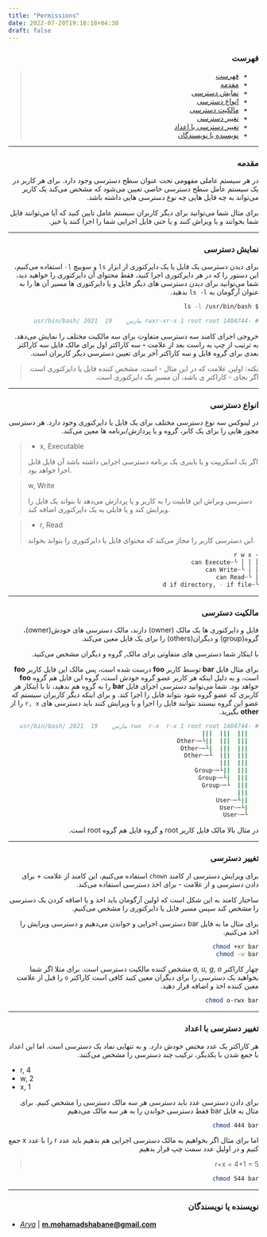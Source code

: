 ```yaml
---
title: "Permissions"
date: 2022-07-20T19:18:18+04:30
draft: false
---
```


<div dir='rtl'>

### فهرست

> - [فهرست](#فهرست)
> - [مقدمه](#مقدمه)
> - [نمایش دسترسی](#نمایش-دسترسی)
> - [انواع دسترسی](#انواع-دسترسی)
> - [مالکیت دسترسی](#مالکیت-دسترسی)
> - [تغییر دسترسی](#تغییر-دسترسی)
> - [تغییر دسترسی با اعداد](#تغییر-دسترسی-با-اعداد)
> - [نویسنده یا نویسندگان](#نویسنده-یا-نویسندگان)

---

### مقدمه

در هر سیستم عاملی مفهومی تحت عنوان سطح دسترسی وجود دارد. برای هر کاربر در یک
سیستم عامل سطح دسترسی خاصی تعیین می‌شود که مشخص می‌کند 
یک کاربر می‌تواند به چه فایل هایی چه نوع دسترسی هایی داشته باشد.

برای مثال شما می‌توانید برای دیگر کاربران سیستم عامل تایین کنید که آیا می‌توانند
فایل شما بخوانند و یا ویراش کنند و یا حتی فایل اجرایی شما را اجرا کنند یا خیر.

---

### نمایش دسترسی

برای دیدن دسترسی یک فایل یا یک دایرکتوری از ابزار
`ls`
و سوییچ
`l-`
استفاده می‌کنیم، این دستور را که در هر دایرکتوری اجرا کنید، فقط محتوای آن
دایرکتوری را خواهید دید، شما می‌توانید برای دیدن دسترسی های دیگر فایل و یا دایرکتوری ها
مسیر آن ها را به عنوان آرگومان به
`ls -l`
بدهید.

```bash
$ ls -l /usr/bin/bash

# -rwxr-xr-x 1 root root 1404744 مارس    19  2021 /usr/bin/bash
```

خروجی اجرای کامند سه دسترسی متفاوت برای سه مالکیت مختلف را نمایش می‌دهد.
به ترتیب از چپ به راست بعد از 
علامت **-**
سه کاراکتر اول برای مالک فایل
سه کاراکتر بعدی برای گروه فایل و سه کاراکتر آخر برای تعیین دسترسی دیگر کاربران است.

> نکته: اولین علامت که در این مثال - است، مشخص کننده فایل یا دایرکتوری است.
> اگر بجای - کاراکتر 
> ی
> باشد، آن مسیر یک دایرکتوری است.

---

### انواع دسترسی

در لینوکس سه نوع دسترسی مختلف برای یک فایل یا دایرکتوری وجود دارد.
هر دسترسی مجوز هایی را برای یک کابر، گروه و یا پردازش/برنامه ها معین می‌کند.

<div dir='ltr'>

> - x, Executable
>
> اگر یک اسکریپت و یا باینری یک برنامه دسترسی اجرایی داشته باشد
> آن فایل قابل اجرا خواهد بود.

> w, Write
> 
> دسترسی ویراش این قابلیت را به کاربر و یا پردازش می‌دهد تا بتواند یک فایل را ویرایش کند و
> یا فایلی به یک دایرکتوری اضافه کند.

> - r, Read
> 
> این دسترسی کاربر را مجاز می‌کند که محتوای فایل یا دایرکتوری را بتواند بخواند.

</div>

```bash
- r w x
│ │ │ ╰┈can Execute
│ │ ╰┈can Write
│ ╰┈can Read
╰┈d if directory, - if file
```

---

### مالکیت دسترسی

فایل و دایرکتوری ها یک مالک
(owner)
دارند، مالک دسترسی های خودش(owner)،
گروه(group)
و دیگران(others)
را برای یک فایل معین می‌کند.

با اینکار شما دسترسی های متفاوتی برای
مالک, گروه
و
دیگران مشخص می‌کنید.

برای مثال فایل
**bar**
توسط کاربر
**foo**
درست شده است، پس مالک این فایل کاربر
**foo**
است، و به دلیل اینکه هر کاربر عضو گروه خودش است، گروه این فایل هم
گروه
**foo**
خواهد بود.
شما می‌توانید دسترسی اجرای فایل
**bar**
را به گروه هم بدهید، تا با اینکار هر کاربری که عضو گروه
شود بتواند فایل را اجرا کند.
و برای اینکه دیگر کاربران سیستم که عضو این گروه نیستند نتوانند فایل را اجرا و یا ویرایش
کنند باید دسترسی های
`r, x`
را از
**other**
بگیرید.


```bash
# -rwx  r-x  r-x 1 root root 1404744 مارس    19  2021 /usr/bin/bash
   |||  |||  |||   
   |||  |||  ||└─┈Other
   |||  |||  |└─┈Other   
   |||  |||  └─┈Other
   |||  |||
   |||  ||└─┈Group
   |||  |└─┈Group
   |||  └─┈Group
   |||
   ||└─┈User
   |└─┈User
   └─┈User
```

در مثال بالا مالک فایل کاربر
root
و گروه فایل هم گروه
root
است.

---

### تغییر دسترسی

برای ویرایش دسترسی از کامند
`chown`
استفاده می‌کنیم، این کامند از علامت + برای دادن دسترسی و از علامت - برای اخذ دسترسی استفاده می‌کند.

ساختار کامند به این شکل است که اولین آرگومان باید اخذ و یا اضافه کردن یک دسترسی را مشخص کند
سپس مسیر فایل یا دایرکتوری را مشخص می‌کنیم.

برای مثال ما به فایل
bar
دسترسی اجرایی و خواندن می‌دهیم و دسترسی ویرایش را اخذ می‌کنیم.

```bash
chmod +xr bar
chmod -w bar
```

چهار کاراکتر
*a, u, g, o*
مشخص کننده مالکیت دسترسی است. برای مثلا اگر شما بخواهید یک دسترسی
را برای دیگران معین کنید کافی است کاراکتر
`o`
را قبل از علامت معین کننده اخذ و اضافه قرار دهید.

```bash
chmod o-rwx bar
```

---

### تغییر دسترسی با اعداد

هر کاراکتر یک عدد مختص خودش دارد. و به تنهایی نماد یک دسترسی است.
اما این اعداد با جمع شدن با یکدیگر، ترکیب چند دسترسی را مشخص می‌کنند.

<div dir='ltr'>

- r, 4
- w, 2
- x, 1

</div>

برای دادن دسترسی عدد باید دسترسی هر سه مالک دسترسی را مشخص کنیم. برای مثال به فایل
bar
فقط دسترسی خواندن را به هر سه مالک می‌دهیم

```bash
chmod 444 bar
```

اما برای مثال اگر بخواهیم به مالک دسترسی اجرایی هم بدهیم باید عدد 
r
را با عدد
x
جمع کنیم و در اولیل عدد سمت چپ قرار بدهیم

> r+x = 4+1 = 5

```bash
chmod 544 bar
```

---

### نویسنده یا نویسندگان

</div>

- *[Arya](https://github.com/shabane)* | **<m.mohamadshabane@gmail.com>**
